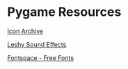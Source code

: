 # Pygame Resources

[Icon Archive](https://iconarchive.com/)

[Leshy Sound Effects](https://www.leshylabs.com/apps/sfMaker/)

[Fontspace - Free Fonts](https://www.fontspace.com/)